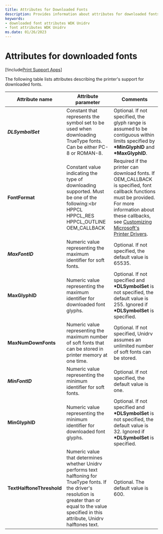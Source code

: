 ```yaml
---
title: Attributes for Downloaded Fonts
description: Provides information about attributes for downloaded fonts.
keywords:
- downloaded font attributes WDK Unidrv
- font attributes WDK Unidrv
ms.date: 01/26/2023
---
```


# Attributes for downloaded fonts

[!include[Print Support Apps](../includes/print-support-apps.md)]

The following table lists attributes describing the printer's support for downloaded fonts.

| Attribute name | Attribute parameter | Comments |
|--|--|--|
| ***DLSymbolSet*** | Constant that represents the symbol set to be used when downloading TrueType fonts. Can be either PC-8 or ROMAN-8. | Optional. If not specified, the glyph range is assumed to be contiguous within limits specified by **\*MinGlyphID** and **\*MaxGlyphID**. |
| **FontFormat** | Constant value indicating the type of downloading supported. Must be one of the following:<br<br>HPPCL<br>HPPCL_RES<br>HPPCL_OUTLINE<br >OEM_CALLBACK | Required if the printer can download fonts. If OEM_CALLBACK is specified, font callback functions must be provided. For more information about these callbacks, see [Customizing Microsoft's Printer Drivers](customizing-microsoft-s-printer-drivers.md). |
| ***MaxFontID*** | Numeric value representing the maximum identifier for soft fonts. | Optional. If not specified, the default value is 65535. |
| **MaxGlyphID** | Numeric value representing the maximum identifier for downloaded font glyphs. | Optional. If not specified and **\*DLSymbolSet** is not specified, the default value is 255. Ignored if **\*DLSymbolSet** is specified. |
| **MaxNumDownFonts** | Numeric value representing the maximum number of soft fonts that can be stored in printer memory at one time. | Optional. If not specified, Unidrv assumes an unlimited number of soft fonts can be stored. |
| ***MinFontID*** | Numeric value representing the minimum identifier for soft fonts. | Optional. If not specified, the default value is one. |
| **MinGlyphID** | Numeric value representing the minimum identifier for downloaded font glyphs. | Optional. If not specified and **\*DLSymbolSet** is not specified, the default value is 32. Ignored if **\*DLSymbolSet** is specified. |
| **TextHalftoneThreshold** | Numeric value that determines whether Unidrv performs text halftoning for TrueType fonts. If the driver's resolution is greater than or equal to the value specified in this attribute, Unidrv halftones text. | Optional. The default value is 600. |
